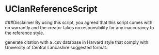 # UClanReferenceScript
###Disclaimer
By using this script, you agreed that this script comes with no warrantly and the creator takes no responsibility for any inaccurancy to the reference style.

generate citation with a .csv database in Harvard style that comply with University of Central Lancashire suggested format.
